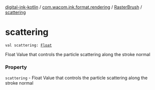[digital-ink-kotlin](../../index.md) / [com.wacom.ink.format.rendering](../index.md) / [RasterBrush](index.md) / [scattering](./scattering.md)

# scattering

`val scattering: `[`Float`](https://kotlinlang.org/api/latest/jvm/stdlib/kotlin/-float/index.html)

Float Value that controls the particle scattering along the stroke normal

### Property

`scattering` - Float Value that controls the particle scattering along the stroke normal
